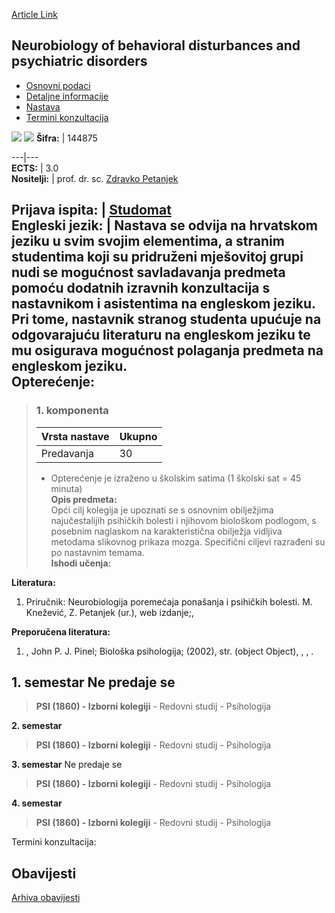 [Article Link](https://www.fhs.hr/predmet/nobdapd)

## Neurobiology of behavioral disturbances and psychiatric disorders
  * [Osnovni podaci](https://www.fhs.hr/predmet/nobdapd#v1id-523789_636295_1_0 "Osnovni podaci")
  * [Detaljne informacije](https://www.fhs.hr/predmet/nobdapd#v1id-523789_636295_1_1 "Detaljne informacije")
  * [Nastava](https://www.fhs.hr/predmet/nobdapd#v1id-523789_636295_1_2 "Nastava")
  * [Termini konzultacija](https://www.fhs.hr/predmet/nobdapd#v1id-523789_636295_1_3 "Termini konzultacija")


[![](https://www.fhs.hr/img/flags/gif/hr.gif)](https://www.fhs.hr/predmet/nobdapd) [![](https://www.fhs.hr/img/flags/gif/gb.gif)](https://www.fhs.hr/en/course/nobdapd)
**Šifra:** |  144875  
  
---|---  
**ECTS:** |  3.0   
**Nositelji:** |  prof. dr. sc. [Zdravko Petanjek](https://www.fhs.hr/djelatnik/zdravko.petanjek)   
  
**Prijava ispita:** |  [Studomat](http://www.isvu.hr/studomat)  
**Engleski jezik:** |  Nastava se odvija na hrvatskom jeziku u svim svojim elementima, a stranim studentima koji su pridruženi mješovitoj grupi nudi se mogućnost savladavanja predmeta pomoću dodatnih izravnih konzultacija s nastavnikom i asistentima na engleskom jeziku. Pri tome, nastavnik stranog studenta upućuje na odgovarajuću literaturu na engleskom jeziku te mu osigurava mogućnost polaganja predmeta na engleskom jeziku.   
**Opterećenje:**  
---  
> ### 1. komponenta
> | Vrsta nastave | Ukupno  
> ---|---  
> Predavanja | 30  
> * Opterećenje je izraženo u školskim satima (1 školski sat = 45 minuta)   
**Opis predmeta:**  
> Opći cilj kolegija je upoznati se s osnovnim obilježjima najučestalijih psihičkih bolesti i njihovom biološkom podlogom, s posebnim naglaskom na karakteristična obilježja vidljiva metodama slikovnog prikaza mozga. Specifični ciljevi razrađeni su po nastavnim temama.  
**Ishodi učenja:**  

  
**Literatura:**  
  1. Priručnik: Neurobiologija poremećaja ponašanja i psihičkih bolesti. M. Knežević, Z. Petanjek (ur.), web izdanje;, 

  
**Preporučena literatura:**  
  1. , John P. J. Pinel; Biološka psihologija; (2002), str. (object Object), , , .

  
**1. semestar** Ne predaje se  
---  
> **PSI (1860) - Izborni kolegiji** - Redovni studij - Psihologija  
>   
  
**2. semestar**  
> **PSI (1860) - Izborni kolegiji** - Redovni studij - Psihologija  
>   
  
**3. semestar** Ne predaje se  
> **PSI (1860) - Izborni kolegiji** - Redovni studij - Psihologija  
>   
  
**4. semestar**  
> **PSI (1860) - Izborni kolegiji** - Redovni studij - Psihologija  
>   
Termini konzultacija: 


## Obavijesti
[Arhiva obavijesti](https://www.fhs.hr/predmet/nobdapd?@=20sb7#news_110375 "Arhiva obavijesti")
